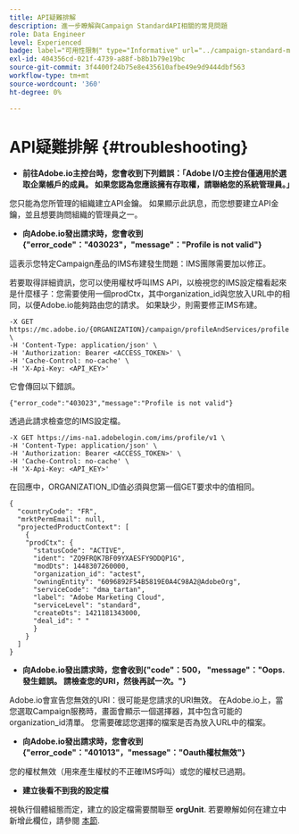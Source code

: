 ```yaml
---
title: API疑難排解
description: 進一步瞭解與Campaign StandardAPI相關的常見問題
role: Data Engineer
level: Experienced
badge: label="可用性限制" type="Informative" url="../campaign-standard-migration-home.md" tooltip="僅限Campaign Standard已移轉的使用者"
exl-id: 404356cd-021f-4739-a88f-b8b1b79e19bc
source-git-commit: 3f4400f24b75e8e435610afbe49e9d9444dbf563
workflow-type: tm+mt
source-wordcount: '360'
ht-degree: 0%

---
```


# API疑難排解 {#troubleshooting}

* **前往Adobe.io主控台時，您會收到下列錯誤：「Adobe I/O主控台僅適用於選取企業帳戶的成員。 如果您認為您應該擁有存取權，請聯絡您的系統管理員。」**

您只能為您所管理的組織建立API金鑰。 如果顯示此訊息，而您想要建立API金鑰，並且想要詢問組織的管理員之一。

* **向Adobe.io發出請求時，您會收到{&quot;error_code&quot;：&quot;403023&quot;，&quot;message&quot;：&quot;Profile is not valid&quot;}**

這表示您特定Campaign產品的IMS布建發生問題：IMS團隊需要加以修正。

若要取得詳細資訊，您可以使用權杖呼叫IMS API，以檢視您的IMS設定檔看起來是什麼樣子：您需要使用一個prodCtx，其中organization_id與您放入URL中的相同，以便Adobe.io能夠路由您的請求。
如果缺少，則需要修正IMS布建。

```
-X GET https://mc.adobe.io/{ORGANIZATION}/campaign/profileAndServices/profile \
-H 'Content-Type: application/json' \
-H 'Authorization: Bearer <ACCESS_TOKEN>' \
-H 'Cache-Control: no-cache' \
-H 'X-Api-Key: <API_KEY>'
```

它會傳回以下錯誤。

```
{"error_code":"403023","message":"Profile is not valid"}
```

透過此請求檢查您的IMS設定檔。

```
-X GET https://ims-na1.adobelogin.com/ims/profile/v1 \
-H 'Content-Type: application/json' \
-H 'Authorization: Bearer <ACCESS_TOKEN>' \
-H 'Cache-Control: no-cache' \
-H 'X-Api-Key: <API_KEY>'
```

在回應中，ORGANIZATION_ID值必須與您第一個GET要求中的值相同。

```
{
  "countryCode": "FR",
  "mrktPermEmail": null,
  "projectedProductContext": [
    {
    "prodCtx": {
      "statusCode": "ACTIVE",
      "ident": "ZQ9FRQK7BF09YXAESFY9DDQP1G",
      "modDts": 1448307260000,
      "organization_id": "actest",
      "owningEntity": "6096892F54B5819E0A4C98A2@AdobeOrg",
      "serviceCode": "dma_tartan",
      "label": "Adobe Marketing Cloud",
      "serviceLevel": "standard",
      "createDts": 1421181343000,
      "deal_id": " "
      }
    }
  ]
}
```

* **向Adobe.io發出請求時，您會收到{&quot;code&quot;：500， &quot;message&quot;：&quot;Oops. 發生錯誤。 請檢查您的URI，然後再試一次。&quot;}**

Adobe.io會宣告您無效的URI：很可能是您請求的URI無效。 在Adobe.io上，當您選取Campaign服務時，畫面會顯示一個選擇器，其中包含可能的organization_id清單。 您需要確認您選擇的檔案是否為放入URL中的檔案。

* **向Adobe.io發出請求時，您會收到{&quot;error_code&quot;：&quot;401013&quot;，&quot;message&quot;：&quot;Oauth權杖無效&quot;}**

您的權杖無效（用來產生權杖的不正確IMS呼叫）或您的權杖已過期。

* **建立後看不到我的設定檔**

視執行個體組態而定，建立的設定檔需要關聯至 **orgUnit**. 若要瞭解如何在建立中新增此欄位，請參閱 [本節](creating-profiles-api.md).

<!-- * (error duplicate key : quand tu crées un profile qui existe déjà , il faut faire un patch pour updater le profile plutôt qu’un POST)

With Curl
List all profiles

Create a profile

Update the mobilePhone attribute of a profile

API Calls on Service

GET the list of services

-->

<!--

How to find and use a filter?
Error codes:

* PAtch sur Age = message d'erreur :
500
Cannot update the 'age' property that is read-only
'age' property is not valid for the 'profile' resource.
-->

<!--
How to filter a list of subscribed profiles with available profile filters ? by date (by les filtres dispo sur la ressource) ?

Pattern classique :

recupérer la liste des subscriptions filtrées d'un profile
1) get sur profile
2) recup PKey
3) get sur PKey
4) get sur href des subscriptions

Comment savoir quel filtre appliquer ?

1) get sur metadata de profile
2) retourne description de la collection subscription
3) get sur la valeur du champ resTarget
4) get sur le href dans filters
5) retourne les filtres applicables sur l'url des data.

-->
